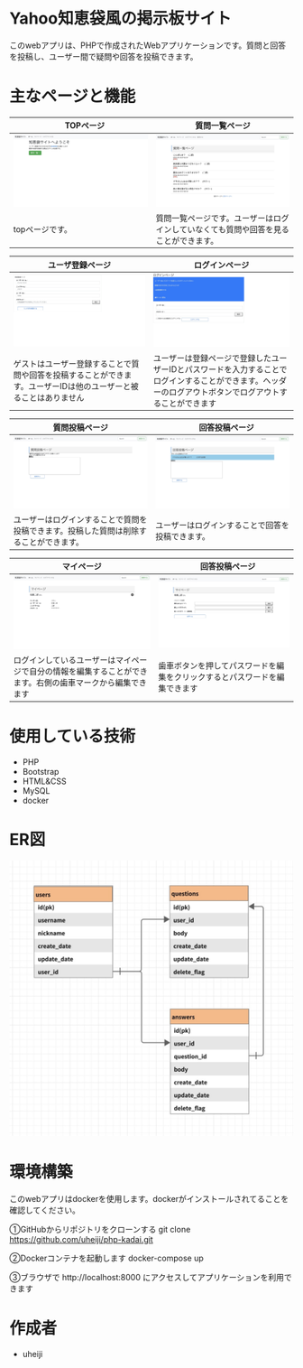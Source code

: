 # Yahoo知恵袋風の掲示板サイト

 このwebアプリは、PHPで作成されたWebアプリケーションです。質問と回答を投稿し、ユーザー間で疑問や回答を投稿できます。

# 主なページと機能 

|　TOPページ  | 質問一覧ページ |
| ---- | ---- |
| <img src="./picture/fv.jpg">| <img src="./picture/list.jpg">|
| topページです。 | 質問一覧ページです。ユーザーはログインしていなくても質問や回答を見ることができます。 |

| ユーザ登録ページ | ログインページ |
| ---- | ---- |
| <img src="./picture/register.jpg">| <img src="./picture/login.jpg">|
| ゲストはユーザー登録することで質問や回答を投稿することができます。ユーザーIDは他のユーザーと被ることはありません | ユーザーは登録ページで登録したユーザーIDとパスワードを入力することでログインすることができます。ヘッダーのログアウトボタンでログアウトすることができます |

| 質問投稿ページ |　回答投稿ページ |
| ---- | ---- |
| <img src=".//picture/addQuestion.jpg">| <img src="./picture/addAnswer.jpg">|
| ユーザーはログインすることで質問を投稿できます。投稿した質問は削除することができます。 | ユーザーはログインすることで回答を投稿できます。 |

| マイページ |　回答投稿ページ |
| ---- | ---- |
| <img src=".//picture/mypage.jpg">| <img src="./picture/password.jpg">|
| ログインしているユーザーはマイページで自分の情報を編集することができます。右側の歯車マークから編集できます | 歯車ボタンを押してパスワードを編集をクリックするとパスワードを編集できます |



# 使用している技術
* PHP
* Bootstrap
* HTML&CSS
* MySQL
* docker



# ER図
<img src="./picture/ER.jpg">


# 環境構築
このwebアプリはdockerを使用します。dockerがインストールされてることを確認してください。

①GitHubからリポジトリをクローンする
git clone  https://github.com/uheiji/php-kadai.git

②Dockerコンテナを起動します
docker-compose up 

③ブラウザで http://localhost:8000 にアクセスしてアプリケーションを利用できます


# 作成者 

* uheiji



